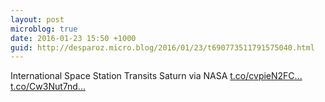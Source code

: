 ```yaml
---
layout: post
microblog: true
date: 2016-01-23 15:50 +1000
guid: http://desparoz.micro.blog/2016/01/23/t690773511791575040.html
---
```

International Space Station Transits Saturn via NASA [t.co/cvpieN2FC...](https://t.co/cvpieN2FCD) [t.co/Cw3Nut7nd...](https://t.co/Cw3Nut7ndE)
